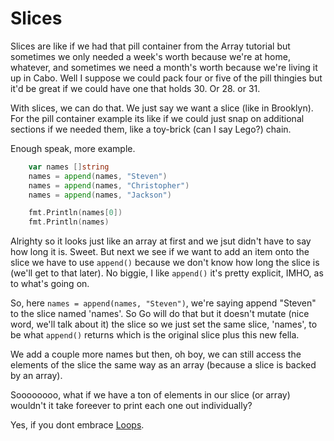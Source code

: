 # Slices
Slices are like if we had that pill container from the Array tutorial but sometimes we only needed a week's worth because we're at home, whatever, and sometimes we need a month's worth because we're living it up in Cabo.
Well I suppose we could pack four or five of the pill thingies but it'd be great if we could have one that holds 30. Or 28. or 31.

With slices, we can do that. We just say we want a slice (like in Brooklyn). 
For the pill container example its like if we could just snap on additional sections if we needed them, like a toy-brick (can I say Lego?) chain.

Enough speak, more example.

```go
	var names []string
	names = append(names, "Steven")
	names = append(names, "Christopher")
	names = append(names, "Jackson")

	fmt.Println(names[0])
	fmt.Println(names)
```

Alrighty so it looks just like an array at first and we jsut didn't have to say how long it is. Sweet.
But next we see if we want to add an item onto the slice we have to use `append()` because we don't know how long the slice is (we'll get to that later).
No biggie, I like `append()` it's pretty explicit, IMHO, as to what's going on.

So, here `names = append(names, "Steven")`, we're saying append "Steven" to the slice named 'names'. 
So Go will do that but it doesn't mutate (nice word, we'll talk about it) the slice so we just set the same slice, 'names', to be what `append()` returns which is the original slice plus this new fella.

We add a couple more names but then, oh boy, we can still access the elements of the slice the same way as an array (because a slice is backed by an array).

Soooooooo, what if we have a ton of elements in our slice (or array) wouldn't it take foreever to print each one out individually?

Yes, if you dont embrace [Loops](/training/loops.md).